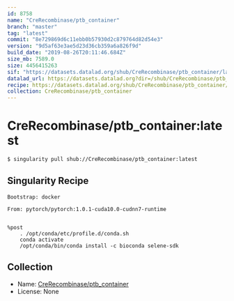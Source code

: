 ```yaml
---
id: 8758
name: "CreRecombinase/ptb_container"
branch: "master"
tag: "latest"
commit: "8e729869d6c11ebb0b57930d2c879764d82d54e3"
version: "9d5af63e3ae5d23d36cb359a6a826f9d"
build_date: "2019-08-26T20:11:46.684Z"
size_mb: 7589.0
size: 4456415263
sif: "https://datasets.datalad.org/shub/CreRecombinase/ptb_container/latest/2019-08-26-8e729869-9d5af63e/9d5af63e3ae5d23d36cb359a6a826f9d.sif"
datalad_url: https://datasets.datalad.org?dir=/shub/CreRecombinase/ptb_container/latest/2019-08-26-8e729869-9d5af63e/
recipe: https://datasets.datalad.org/shub/CreRecombinase/ptb_container/latest/2019-08-26-8e729869-9d5af63e/Singularity
collection: CreRecombinase/ptb_container
---
```


# CreRecombinase/ptb_container:latest

```bash
$ singularity pull shub://CreRecombinase/ptb_container:latest
```

## Singularity Recipe

```singularity
Bootstrap: docker

From: pytorch/pytorch:1.0.1-cuda10.0-cudnn7-runtime


%post
    . /opt/conda/etc/profile.d/conda.sh
    conda activate
    /opt/conda/bin/conda install -c bioconda selene-sdk
```

## Collection

 - Name: [CreRecombinase/ptb_container](https://github.com/CreRecombinase/ptb_container)
 - License: None

